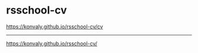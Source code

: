 # rsschool-cv

https://konvaly.github.io/rsschool-cv/cv

---

https://konvaly.github.io/rsschool-cv/
